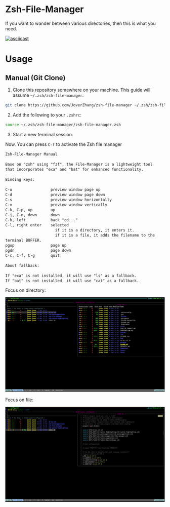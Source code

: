 # Zsh-File-Manager

If you want to wander between various directories, then this is what you need.

[![asciicast](https://asciinema.org/a/572883.svg)](https://asciinema.org/a/572883)

# Usage

## Manual (Git Clone)

1. Clone this repository somewhere on your machine. This guide will assume `~/.zsh/zsh-file-manager`.

```sh
git clone https://github.com/JoverZhang/zsh-file-manager ~/.zsh/zsh-file-manager
```

2. Add the following to your `.zshrc`:

```sh
source ~/.zsh/zsh-file-manager/zsh-file-manager.zsh
```

3. Start a new terminal session.

Now. You can press `C-f` to activate the Zsh file manager

```
Zsh-File-Manager Manual

Base on "zsh" using "fzf", the File-Manager is a lightweight tool
that incorporates "exa" and "bat" for enhanced functionality.

Binding keys:

C-u                 preview window page up
C-d                 preview window page down
C-s                 preview window horizontally
C-v                 preview window vertically
C-k, C-p, up        up
C-j, C-n, down      down
C-h, left           back "cd .."
C-l, right enter    selected
                      if it is a directory, it enters it.
                      if it is a file, it adds the filename to the terminal BUFFER.
pgup                page up
pgdn                page down
C-c, C-f, C-g       quit

About fallback:

If "exa" is not installed, it will use "ls" as a fallback.
If "bat" is not installed, it will use "cat" as a fallback.
```

Focus on directory:

![focus on directory](https://raw.githubusercontent.com/JoverZhang/zsh-file-manager/resources/zsh-file-manager-1.png)

Focus on file:

![focus on file](https://raw.githubusercontent.com/JoverZhang/zsh-file-manager/resources/zsh-file-manager-2.png)

